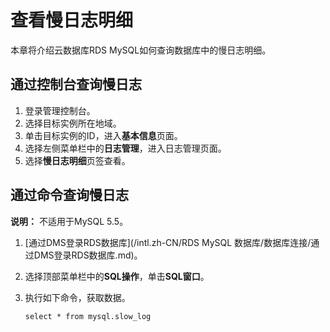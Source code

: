 # 查看慢日志明细

本章将介绍云数据库RDS MySQL如何查询数据库中的慢日志明细。

## 通过控制台查询慢日志

1.  登录管理控制台。
2.  选择目标实例所在地域。
3.  单击目标实例的ID，进入**基本信息**页面。
4.  选择左侧菜单栏中的**日志管理**，进入日志管理页面。
5.  选择**慢日志明细**页签查看。

## 通过命令查询慢日志

**说明：** 不适用于MySQL 5.5。

1.  [通过DMS登录RDS数据库](/intl.zh-CN/RDS MySQL 数据库/数据库连接/通过DMS登录RDS数据库.md)。
2.  选择顶部菜单栏中的**SQL操作**，单击**SQL窗口**。
3.  执行如下命令，获取数据。

    ```
    select * from mysql.slow_log
    ```


